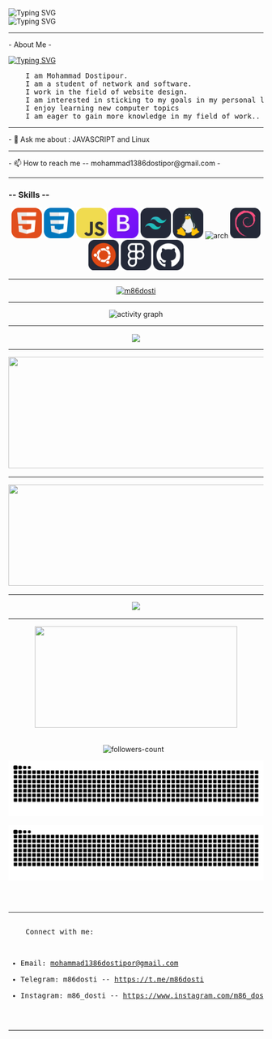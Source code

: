 <img src="https://readme-typing-svg.herokuapp.com?font=Pacifico&color=%ffffff&size=48&center=true&vCenter=true&width=1200&height=100&lines=Welcome+to+m86dosti!" alt="Typing SVG" style="display: inline-block;">
<br>
<img src="https://readme-typing-svg.herokuapp.com?font=Pacifico&color=%ffffff&size=48&center=true&vCenter=true&width=1200&height=100&lines=I'm+Mohammad+Dostipour!" alt="Typing SVG" style="display: inline-block;">  
<hr>
<p> - About Me - </p>
 <a href="https://git.io/typing-svg">
  <img src="https://readme-typing-svg.demolab.com?font=arial&weight=6000&size=30&duration=5304&pause=1000&color=ffffff&background=FFD22800&center=true&vCenter=true&width=850&lines=Hello,+I'm+Mohammad+;Welcome+to+My+Profile!+;I+am+a+Programmer" alt="Typing SVG" />
    </a>
<pre>
    I am Mohammad Dostipour.
    I am a student of network and software.
    I work in the field of website design.
    I am interested in sticking to my goals in my personal life and also working hard to achieve them.
    I enjoy learning new computer topics 
    I am eager to gain more knowledge in my field of work..
</pre>
<hr>
<p>- 💬 Ask me about : JAVASCRIPT and Linux </p>
<hr>
<p>- 📫 How to reach me -- mohammad1386dostipor@gmail.com - </p>
<hr>
<h3> --  Skills -- </h3>
<p align="center">
    <img src="https://github.com/tandpfun/skill-icons/blob/main/icons/HTML.svg" alt="html" height="60px">
    <img src="https://github.com/tandpfun/skill-icons/blob/main/icons/CSS.svg" alt="css" height="60px">
    <img src="https://github.com/tandpfun/skill-icons/blob/main/icons/JavaScript.svg" alt="js" height="60px">
    <img src="https://github.com/tandpfun/skill-icons/blob/main/icons/Bootstrap.svg" alt="git" height="60px">
    <img src="https://github.com/tandpfun/skill-icons/blob/main/icons/TailwindCSS-Dark.svg" alt="git" height="60px">
    <img src="https://github.com/tandpfun/skill-icons/blob/main/icons/Linux-Dark.svg" alt="linux" height="60px">
    <img src="https://github.com/tandpfun/skill-icons/blob/main/icons/Arch-Dark.svg" alt="arch" height="60px">
    <img src="https://github.com/tandpfun/skill-icons/blob/main/icons/Debian-Dark.svg" alt="debian" height="60px">
    <img src="https://github.com/tandpfun/skill-icons/blob/main/icons/Ubuntu-Dark.svg" alt="ubuntu" height="60px">
    <img src="https://github.com/tandpfun/skill-icons/blob/main/icons/Figma-Dark.svg" alt="figma" height="60px">
    <img src="https://github.com/tandpfun/skill-icons/blob/main/icons/Github-Dark.svg" alt="github" height="60px">
<a href="https://skillicons.dev"></a>
</p>
<hr>
</div>
    <p align="center"> 
        <a href="https://github.com/ryo-ma/github-profile-trophy">
            <img src="https://github-profile-trophy.vercel.app/?username=m86dosti&theme=juicyfresh" alt="m86dosti"/>
        </a> 
    </p>
<hr>
<div align="center">
 
 ![activity graph](https://github-readme-activity-graph.vercel.app/graph?username=m86dosti&theme=github-compact)
 
</div>
<hr>
<div align="center">
    <img align="center" src="https://github-profile-summary-cards.vercel.app/api/cards/profile-details?username=m86dosti&theme=highcontrast"/>
</div>

<hr>
<p align="center">
  <img width="800" height="220" src="https://streak-stats.demolab.com?user=m86dosti&theme=highcontrast&hide_border=true&border_radius=5&card_width=800">
</p>
<hr>
<p align="center">
  <img width="600" height="200" src="https://github-readme-stats.vercel.app/api?username=m86dosti&show_icons=true&theme=vision-friendly-dark">
</p>
<hr>
<div align="center">
   
 ![](https://github-contributor-stats.vercel.app/api?username=m86dosti&limit=5&theme=highcontrast&combine_all_yearly_contributions=true)
 
</div>
<hr>
<p align="center">
  <img width="400" height="200" src="https://github-readme-stats.vercel.app/api/top-langs/?username=m86dosti&size_weight=0.0005&count_weight=0.3&layout=compact&theme=vision-friendly-dark">
</p>
<br>
<div id="header" align="center">
  <img src="https://komarev.com/ghpvc/?username=m86dosti&style=for-the-badge&color=orange" alt=""/>
  <img src="https://img.shields.io/github/followers/m86dosti?label=Followers&style=social" alt="followers-count" width="150px"> 
<br>
    
</div>

<div align="center">
    
![github contribution grid snake animation](https://raw.githubusercontent.com/shahradelahi/shahradelahi/output/github-contribution-grid-snake-dark.svg#gh-dark-mode-only)

![github contribution grid snake animation](https://raw.githubusercontent.com/shahradelahi/shahradelahi/output/github-contribution-grid-snake.svg#gh-light-mode-only)

</div>
<br>
<div>
<pre>
<hr>
    Connect with me:

- Email: mohammad1386dostipor@gmail.com 
- Telegram: m86dosti -- https://t.me/m86dosti
- Instagram: m86_dosti -- https://www.instagram.com/m86_dosti 
  
<hr>
</pre>
</div>
